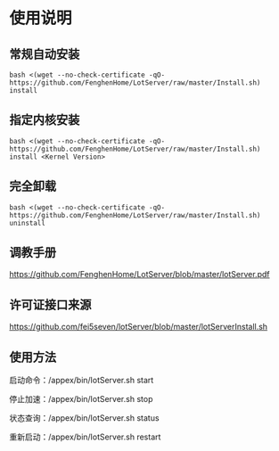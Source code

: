 # 使用说明

## 常规自动安装

```
bash <(wget --no-check-certificate -qO- https://github.com/FenghenHome/LotServer/raw/master/Install.sh) install
```

## 指定内核安装

```
bash <(wget --no-check-certificate -qO- https://github.com/FenghenHome/LotServer/raw/master/Install.sh) install <Kernel Version>
```

## 完全卸载

```
bash <(wget --no-check-certificate -qO- https://github.com/FenghenHome/LotServer/raw/master/Install.sh) uninstall
```

## 调教手册

https://github.com/FenghenHome/LotServer/blob/master/lotServer.pdf

## 许可证接口来源

https://github.com/fei5seven/lotServer/blob/master/lotServerInstall.sh

## 使用方法

启动命令：/appex/bin/lotServer.sh start

停止加速：/appex/bin/lotServer.sh stop

状态查询：/appex/bin/lotServer.sh status

重新启动：/appex/bin/lotServer.sh restart
